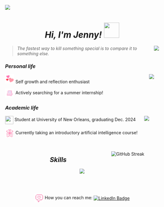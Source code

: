 ![](https://i.pinimg.com/originals/9c/a1/e5/9ca1e556e51c25031e462bcc02e42d6a.jpg)

<h1 align="center"><i>Hi, I'm Jenny! <img src="https://64.media.tumblr.com/93b94b02cf5a55c5f0fe560a7786eceb/tumblr_mjmelbZnz71rzy67oo1_500.gifv" width="50" height="50" ></i></h1>
<img align="right" height="150" src="https://i.pinimg.com/originals/df/1f/9a/df1f9af831a6108cca907d447dcf76b8.png"/>

>*The fastest way to kill something special is to compare it to something else.*

### _Personal life_
<p><img align="right" height="150" src="https://i.pinimg.com/originals/08/89/8b/08898b68899869874bf3d3405731bba1.jpg"/>
<img src= "images/triplehearts" width="30" height="30">   Self growth and reflection enthusiast

<img src="images/pc" width="30" height="30" align="center"> Actively searching for a summer internship!
</p>

### _Academic life_
<p><img align="right" height="150" src="https://i.pinimg.com/originals/cb/0b/c6/cb0bc66247b94a7702b02e8dda7c0556.jpg"/>
<img src="https://i.pinimg.com/originals/4b/4e/53/4b4e535acabd60f52b43f19f8091ca1d.gif" width="27" height="27" align="center">   Student at University of New Orleans, graduating Dec. 2024

<img src="images/teddy" width="30" height="30" align="center">  Currently taking an introductory artificial intelligence course!

<!-- <img src="images/gameboy" width="30" height="30" align="center">  -->

<br>
</p>

<!-- Streak -->
<a href="https://git.io/streak-stats"><img src="https://streak-stats.demolab.com?user=Jenspi&theme=jolly&border_radius=5&date_format=M%20j%5B%2C%20Y%5D" alt="GitHub Streak" align="right"/></a>

<!-- Skills -->
<h2 align="center"><i>Skills</i></h2>
<p align="center">
  <a href="https://skillicons.dev">
    <img src="https://skillicons.dev/icons?i=java,py,c,react,html,javascript,css,eclipse,git,github,gitlab,vscode&perline=6" />
  </a>
</p>

<br><br>
<!-- Contact -->
<p align="center">
  <img src="images/msg" width="30" height="30" align="center"> How you can reach me: <a href="https://www.linkedin.com/in/jenspi/"><img src="https://img.shields.io/badge/LinkedIn-blue?style=for-the-badge&logo=linkedin&logoColor=white" alt="LinkedIn Badge" align="center"></a>
</p>
